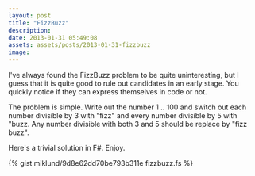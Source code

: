 ```yaml
---
layout: post
title: "FizzBuzz"
description:
date: 2013-01-31 05:49:08
assets: assets/posts/2013-01-31-fizzbuzz
image: 
---
```


I've always found the FizzBuzz problem to be quite uninteresting, but I guess that it is quite good to rule out candidates in an early stage. You quickly notice if they can express themselves in code or not.

The problem is simple. Write out the number 1 .. 100 and switch out each number divisible by 3 with "fizz" and every number divisible by 5 with "buzz. Any number divisible with both 3 and 5 should be replace by "fizz buzz".

Here's a trivial solution in F#. Enjoy.

{% gist miklund/9d8e62dd70be793b311e fizzbuzz.fs %}

